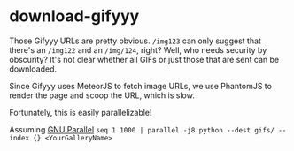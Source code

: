 # download-gifyyy

Those Gifyyy URLs are pretty obvious. `/img123` can only suggest that there's an `/img122` and an `/img/124`, right? Well, who needs security by obscurity?  It's not clear whether all GIFs or just those that are sent can be downloaded.

Since Gifyyy uses MeteorJS to fetch image URLs, we use PhantomJS to render the page and scoop the URL, which is slow.

Fortunately, this is easily parallelizable!

Assuming [GNU Parallel](http://www.gnu.org/software/parallel/)
`seq 1 1000 | parallel -j8 python --dest gifs/ --index {} <YourGalleryName>`
